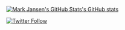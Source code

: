 

[![Mark Jansen's GitHub Stats's GitHub stats](https://github-readme-stats.vercel.app/api?username=learn-more&show_icons=true&theme=slateorange)](https://github.com/anuraghazra/github-readme-stats)

[![Twitter Follow](https://img.shields.io/twitter/follow/learn_more?style=flat-square)](https://twitter.com/learn_more)

<!--
**learn-more/learn-more** is a ✨ _special_ ✨ repository because its `README.md` (this file) appears on your GitHub profile.

Here are some ideas to get you started:

- 🔭 I’m currently working on ...
- 🌱 I’m currently learning ...
- 👯 I’m looking to collaborate on ...
- 🤔 I’m looking for help with ...
- 💬 Ask me about ...
- 📫 How to reach me: ...
- 😄 Pronouns: ...
- ⚡ Fun fact: ...
-->
